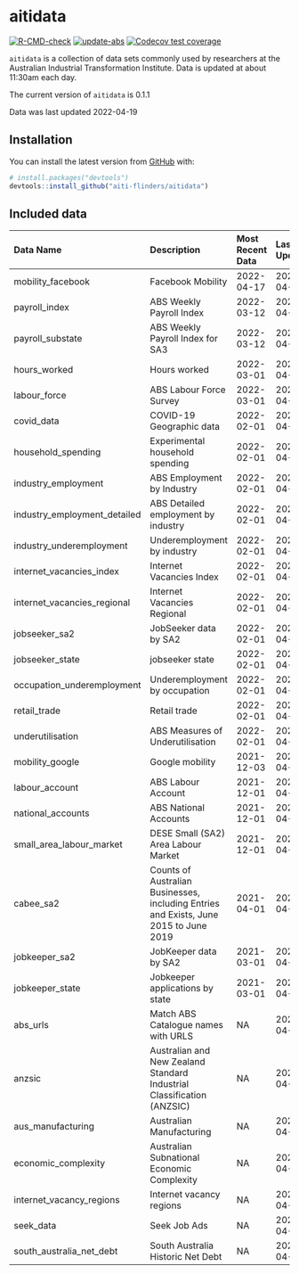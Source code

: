 
<!-- README.md is generated from README.Rmd. Please edit that file -->

# aitidata

<!-- badges: start -->

[![R-CMD-check](https://github.com/aiti-flinders/aitidata/actions/workflows/R-CMD-check.yaml/badge.svg?branch=data_prep)](https://github.com/aiti-flinders/aitidata/actions/workflows/R-CMD-check.yaml)
[![update-abs](https://github.com/aiti-flinders/aitidata/workflows/update-abs/badge.svg)](https://github.com/aiti-flinders/aitidata/actions)
[![Codecov test
coverage](https://codecov.io/gh/aiti-flinders/aitidata/branch/master/graph/badge.svg)](https://app.codecov.io/gh/aiti-flinders/aitidata?branch=master)
<!-- badges: end -->

`aitidata` is a collection of data sets commonly used by researchers at
the Australian Industrial Transformation Institute. Data is updated at
about 11:30am each day.

The current version of `aitidata` is 0.1.1

Data was last updated 2022-04-19

## Installation

You can install the latest version from [GitHub](https://github.com/)
with:

``` r
# install.packages("devtools")
devtools::install_github("aiti-flinders/aitidata")
```

## Included data

| Data Name                      | Description                                                                           | Most Recent Data | Last Updated |
| :----------------------------- | :------------------------------------------------------------------------------------ | :--------------- | :----------- |
| mobility\_facebook             | Facebook Mobility                                                                     | 2022-04-17       | 2022-04-19   |
| payroll\_index                 | ABS Weekly Payroll Index                                                              | 2022-03-12       | 2022-04-19   |
| payroll\_substate              | ABS Weekly Payroll Index for SA3                                                      | 2022-03-12       | 2022-04-19   |
| hours\_worked                  | Hours worked                                                                          | 2022-03-01       | 2022-04-19   |
| labour\_force                  | ABS Labour Force Survey                                                               | 2022-03-01       | 2022-04-19   |
| covid\_data                    | COVID-19 Geographic data                                                              | 2022-02-01       | 2022-04-19   |
| household\_spending            | Experimental household spending                                                       | 2022-02-01       | 2022-04-19   |
| industry\_employment           | ABS Employment by Industry                                                            | 2022-02-01       | 2022-04-19   |
| industry\_employment\_detailed | ABS Detailed employment by industry                                                   | 2022-02-01       | 2022-04-19   |
| industry\_underemployment      | Underemployment by industry                                                           | 2022-02-01       | 2022-04-19   |
| internet\_vacancies\_index     | Internet Vacancies Index                                                              | 2022-02-01       | 2022-04-19   |
| internet\_vacancies\_regional  | Internet Vacancies Regional                                                           | 2022-02-01       | 2022-04-19   |
| jobseeker\_sa2                 | JobSeeker data by SA2                                                                 | 2022-02-01       | 2022-04-19   |
| jobseeker\_state               | jobseeker state                                                                       | 2022-02-01       | 2022-04-19   |
| occupation\_underemployment    | Underemployment by occupation                                                         | 2022-02-01       | 2022-04-19   |
| retail\_trade                  | Retail trade                                                                          | 2022-02-01       | 2022-04-19   |
| underutilisation               | ABS Measures of Underutilisation                                                      | 2022-02-01       | 2022-04-19   |
| mobility\_google               | Google mobility                                                                       | 2021-12-03       | 2022-04-19   |
| labour\_account                | ABS Labour Account                                                                    | 2021-12-01       | 2022-04-19   |
| national\_accounts             | ABS National Accounts                                                                 | 2021-12-01       | 2022-04-19   |
| small\_area\_labour\_market    | DESE Small (SA2) Area Labour Market                                                   | 2021-12-01       | 2022-04-19   |
| cabee\_sa2                     | Counts of Australian Businesses, including Entries and Exists, June 2015 to June 2019 | 2021-04-01       | 2022-04-19   |
| jobkeeper\_sa2                 | JobKeeper data by SA2                                                                 | 2021-03-01       | 2022-04-19   |
| jobkeeper\_state               | Jobkeeper applications by state                                                       | 2021-03-01       | 2022-04-19   |
| abs\_urls                      | Match ABS Catalogue names with URLS                                                   | NA               | 2022-04-19   |
| anzsic                         | Australian and New Zealand Standard Industrial Classification (ANZSIC)                | NA               | 2022-04-19   |
| aus\_manufacturing             | Australian Manufacturing                                                              | NA               | 2022-04-19   |
| economic\_complexity           | Australian Subnational Economic Complexity                                            | NA               | 2022-04-19   |
| internet\_vacancy\_regions     | Internet vacancy regions                                                              | NA               | 2022-04-19   |
| seek\_data                     | Seek Job Ads                                                                          | NA               | 2022-04-19   |
| south\_australia\_net\_debt    | South Australia Historic Net Debt                                                     | NA               | 2022-04-19   |
